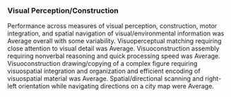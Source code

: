 ### Visual Perception/Construction

Performance across measures of visual perception, construction, motor integration, and spatial navigation of visual/environmental information was Average overall with some variability.
Visuoperceptual matching requiring close attention to visual detail was Average.
Visuoconstruction assembly requiring nonverbal reasoning and quick processing speed was Average.
Visuoconstruction drawing/copying of a complex figure requiring visuospatial integration and organization and efficient encoding of visuospatial material was Average.
Spatial/directional scanning and right-left orientation while navigating directions on a city map were Average.

